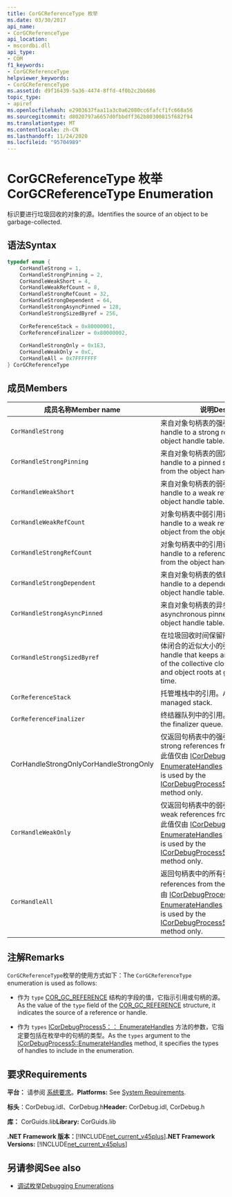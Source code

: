 ```yaml
---
title: CorGCReferenceType 枚举
ms.date: 03/30/2017
api_name:
- CorGCReferenceType
api_location:
- mscordbi.dll
api_type:
- COM
f1_keywords:
- CorGCReferenceType
helpviewer_keywords:
- CorGCReferenceType
ms.assetid: d9f16439-5a36-4474-8ffd-4f0b2c2bb686
topic_type:
- apiref
ms.openlocfilehash: e2903637faa11a3c0a62080cc6fafcf1fc668a56
ms.sourcegitcommit: d8020797a6657d0fbbdff362b80300815f682f94
ms.translationtype: MT
ms.contentlocale: zh-CN
ms.lasthandoff: 11/24/2020
ms.locfileid: "95704989"
---
```

# <a name="corgcreferencetype-enumeration"></a><span data-ttu-id="9bce8-102">CorGCReferenceType 枚举</span><span class="sxs-lookup"><span data-stu-id="9bce8-102">CorGCReferenceType Enumeration</span></span>

<span data-ttu-id="9bce8-103">标识要进行垃圾回收的对象的源。</span><span class="sxs-lookup"><span data-stu-id="9bce8-103">Identifies the source of an object to be garbage-collected.</span></span>  
  
## <a name="syntax"></a><span data-ttu-id="9bce8-104">语法</span><span class="sxs-lookup"><span data-stu-id="9bce8-104">Syntax</span></span>  
  
```cpp  
typedef enum {  
    CorHandleStrong = 1,  
    CorHandleStrongPinning = 2,  
    CorHandleWeakShort = 4,  
    CorHandleWeakRefCount = 8,  
    CorHandleStrongRefCount = 32,  
    CorHandleStrongDependent = 64,  
    CorHandleStrongAsyncPinned = 128,  
    CorHandleStrongSizedByref = 256,  
  
    CorReferenceStack = 0x80000001,  
    CorReferenceFinalizer = 0x80000002,  
  
    CorHandleStrongOnly = 0x1E3,  
    CorHandleWeakOnly = 0xC,  
    CorHandleAll = 0x7FFFFFFF  
} CorGCReferenceType  
```  
  
## <a name="members"></a><span data-ttu-id="9bce8-105">成员</span><span class="sxs-lookup"><span data-stu-id="9bce8-105">Members</span></span>  
  
|<span data-ttu-id="9bce8-106">成员名称</span><span class="sxs-lookup"><span data-stu-id="9bce8-106">Member name</span></span>|<span data-ttu-id="9bce8-107">说明</span><span class="sxs-lookup"><span data-stu-id="9bce8-107">Description</span></span>|  
|-----------------|-----------------|  
|`CorHandleStrong`|<span data-ttu-id="9bce8-108">来自对象句柄表的强引用的句柄。</span><span class="sxs-lookup"><span data-stu-id="9bce8-108">A handle to a strong reference from the object handle table.</span></span>|  
|`CorHandleStrongPinning`|<span data-ttu-id="9bce8-109">来自对象句柄表的固定强引用的句柄。</span><span class="sxs-lookup"><span data-stu-id="9bce8-109">A handle to a pinned strong reference from the object handle table.</span></span>|  
|`CorHandleWeakShort`|<span data-ttu-id="9bce8-110">来自对象句柄表的弱引用的句柄。</span><span class="sxs-lookup"><span data-stu-id="9bce8-110">A handle to a weak reference from the object handle table.</span></span>|  
|`CorHandleWeakRefCount`|<span data-ttu-id="9bce8-111">对象句柄表中弱引用计数对象的句柄。</span><span class="sxs-lookup"><span data-stu-id="9bce8-111">A handle to a weak reference-counted object from the object handle table.</span></span>|  
|`CorHandleStrongRefCount`|<span data-ttu-id="9bce8-112">对象句柄表中的引用计数对象的句柄。</span><span class="sxs-lookup"><span data-stu-id="9bce8-112">A handle to a reference-counted object from the object handle table.</span></span>|  
|`CorHandleStrongDependent`|<span data-ttu-id="9bce8-113">来自对象句柄表的依赖对象的句柄。</span><span class="sxs-lookup"><span data-stu-id="9bce8-113">A handle to a dependent object from the object handle table.</span></span>|  
|`CorHandleStrongAsyncPinned`|<span data-ttu-id="9bce8-114">来自对象句柄表的异步固定对象。</span><span class="sxs-lookup"><span data-stu-id="9bce8-114">An asynchronous pinned object from the object handle table.</span></span>|  
|`CorHandleStrongSizedByref`|<span data-ttu-id="9bce8-115">在垃圾回收时间保留所有对象和对象根的集体闭合的近似大小的强句柄。</span><span class="sxs-lookup"><span data-stu-id="9bce8-115">A strong handle that keeps an approximate size of the collective closure of all objects and object roots at garbage collection time.</span></span>|  
|`CorReferenceStack`|<span data-ttu-id="9bce8-116">托管堆栈中的引用。</span><span class="sxs-lookup"><span data-stu-id="9bce8-116">A reference from the managed stack.</span></span>|  
|`CorReferenceFinalizer`|<span data-ttu-id="9bce8-117">终结器队列中的引用。</span><span class="sxs-lookup"><span data-stu-id="9bce8-117">A reference from the finalizer queue.</span></span>|  
|<span data-ttu-id="9bce8-118">CorHandleStrongOnly</span><span class="sxs-lookup"><span data-stu-id="9bce8-118">CorHandleStrongOnly</span></span>|<span data-ttu-id="9bce8-119">仅返回句柄表中的强引用。</span><span class="sxs-lookup"><span data-stu-id="9bce8-119">Return only strong references from the handle table.</span></span> <span data-ttu-id="9bce8-120">此值仅由 [ICorDebugProcess5：： EnumerateHandles](icordebugprocess5-enumeratehandles-method.md) 方法使用。</span><span class="sxs-lookup"><span data-stu-id="9bce8-120">This value is used by the [ICorDebugProcess5::EnumerateHandles](icordebugprocess5-enumeratehandles-method.md) method only.</span></span>|  
|`CorHandleWeakOnly`|<span data-ttu-id="9bce8-121">仅返回句柄表中的弱引用。</span><span class="sxs-lookup"><span data-stu-id="9bce8-121">Return only weak references from the handle table.</span></span> <span data-ttu-id="9bce8-122">此值仅由 [ICorDebugProcess5：： EnumerateHandles](icordebugprocess5-enumeratehandles-method.md) 方法使用。</span><span class="sxs-lookup"><span data-stu-id="9bce8-122">This value is used by the [ICorDebugProcess5::EnumerateHandles](icordebugprocess5-enumeratehandles-method.md) method only.</span></span>|  
|`CorHandleAll`|<span data-ttu-id="9bce8-123">返回句柄表中的所有引用。</span><span class="sxs-lookup"><span data-stu-id="9bce8-123">Return all references from the handle table.</span></span> <span data-ttu-id="9bce8-124">此值仅由 [ICorDebugProcess5：： EnumerateHandles](icordebugprocess5-enumeratehandles-method.md) 方法使用。</span><span class="sxs-lookup"><span data-stu-id="9bce8-124">This value is used by the [ICorDebugProcess5::EnumerateHandles](icordebugprocess5-enumeratehandles-method.md) method only.</span></span>|  
  
## <a name="remarks"></a><span data-ttu-id="9bce8-125">注解</span><span class="sxs-lookup"><span data-stu-id="9bce8-125">Remarks</span></span>  

 <span data-ttu-id="9bce8-126">`CorGCReferenceType`枚举的使用方式如下：</span><span class="sxs-lookup"><span data-stu-id="9bce8-126">The `CorGCReferenceType` enumeration is used as follows:</span></span>  
  
- <span data-ttu-id="9bce8-127">作为 `type` [COR_GC_REFERENCE](cor-gc-reference-structure.md) 结构的字段的值，它指示引用或句柄的源。</span><span class="sxs-lookup"><span data-stu-id="9bce8-127">As the value of the `type` field of the [COR_GC_REFERENCE](cor-gc-reference-structure.md) structure, it indicates the source of a reference or handle.</span></span>  
  
- <span data-ttu-id="9bce8-128">作为 `types` [ICorDebugProcess5：： EnumerateHandles](icordebugprocess5-enumeratehandles-method.md) 方法的参数，它指定要包括在枚举中的句柄的类型。</span><span class="sxs-lookup"><span data-stu-id="9bce8-128">As the `types` argument to the [ICorDebugProcess5::EnumerateHandles](icordebugprocess5-enumeratehandles-method.md) method, it specifies the types of handles to include in the enumeration.</span></span>  
  
## <a name="requirements"></a><span data-ttu-id="9bce8-129">要求</span><span class="sxs-lookup"><span data-stu-id="9bce8-129">Requirements</span></span>  

 <span data-ttu-id="9bce8-130">**平台：** 请参阅 [系统要求](../../get-started/system-requirements.md)。</span><span class="sxs-lookup"><span data-stu-id="9bce8-130">**Platforms:** See [System Requirements](../../get-started/system-requirements.md).</span></span>  
  
 <span data-ttu-id="9bce8-131">**标头**：CorDebug.idl、CorDebug.h</span><span class="sxs-lookup"><span data-stu-id="9bce8-131">**Header:** CorDebug.idl, CorDebug.h</span></span>  
  
 <span data-ttu-id="9bce8-132">**库：** CorGuids.lib</span><span class="sxs-lookup"><span data-stu-id="9bce8-132">**Library:** CorGuids.lib</span></span>  
  
 <span data-ttu-id="9bce8-133">**.NET Framework 版本：**[!INCLUDE[net_current_v45plus](../../../../includes/net-current-v45plus-md.md)]</span><span class="sxs-lookup"><span data-stu-id="9bce8-133">**.NET Framework Versions:** [!INCLUDE[net_current_v45plus](../../../../includes/net-current-v45plus-md.md)]</span></span>  
  
## <a name="see-also"></a><span data-ttu-id="9bce8-134">另请参阅</span><span class="sxs-lookup"><span data-stu-id="9bce8-134">See also</span></span>

- [<span data-ttu-id="9bce8-135">调试枚举</span><span class="sxs-lookup"><span data-stu-id="9bce8-135">Debugging Enumerations</span></span>](debugging-enumerations.md)
